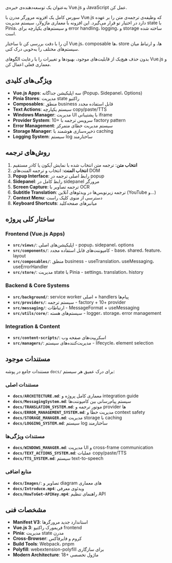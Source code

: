 به‌عنوان یک توسعه‌دهنده‌ی خبره‌ی Vue.js و JavaScript عمل کن.

سورس کامل یک افزونه مرورگر مدرن با Vue.js که وظیفه‌ی ترجمه‌ی متن را بر عهده دارد در اختیار تو قرار می‌گیرد. این افزونه با معماری ماژولار، سیستم مدیریت state با Pinia، و سیستم‌های یکپارچه برای error handling، logging، و storage ساخته شده است.

آن را با دقت بررسی کن تا ساختار Vue.js، composable ها، store ها، و ارتباط میان سیستم‌های مختلف را به‌خوبی درک کنی.

بدون حذف هیچ‌یک از قابلیت‌های موجود، بهبودها و تغییرات را با رعایت الگوهای Vue.js و معماری فعلی اعمال کن.

## ویژگی‌های کلیدی
- **Vue.js Apps**: سه اپلیکیشن جداگانه (Popup، Sidepanel، Options)
- **Pinia Stores**: مدیریت state راکتیو 
- **Composables**: منطق business قابل استفاده مجدد
- **Text Actions**: سیستم یکپارچه copy/paste/TTS
- **Windows Manager**: مدیریت UI با پشتیبانی iframe
- **Provider System**: 10+ سرویس ترجمه با factory pattern
- **Error Management**: سیستم مدیریت خطای متمرکز
- **Storage Manager**: ذخیره‌سازی هوشمند با caching
- **Logging System**: سیستم log ساختارمند

## روش‌های ترجمه
1. **انتخاب متن**: ترجمه متن انتخاب شده با نمایش آیکون یا کادر مستقیم
2. **انتخاب المنت**: انتخاب و ترجمه المنت‌های DOM 
3. **Popup Interface**: رابط اصلی ترجمه در popup
4. **Sidepanel**: رابط کامل در sidepanel مرورگر
5. **Screen Capture**: ترجمه تصاویر با OCR
6. **Subtitle Translation**: ترجمه زیرنویس‌ها در ویدئوهای آنلاین (YouTube و...)
7. **Context Menu**: دسترسی از منوی کلیک راست
8. **Keyboard Shortcuts**: میانبرهای صفحه‌کلید

## ساختار کلی پروژه

### Frontend (Vue.js Apps)
- **`src/views/`**: اپلیکیشن‌های اصلی - popup، sidepanel، options
- **`src/components/`**: کامپوننت‌های قابل استفاده مجدد - base، shared، feature، layout
- **`src/composables/`**: منطق business - useTranslation، useMessaging، useErrorHandler
- **`src/store/`**: مدیریت state با Pinia - settings، translation، history

### Backend & Core Systems
- **`src/background/`**: service worker اصلی + handlers پیام‌ها 
- **`src/providers/`**: سیستم ترجمه - factory + 10+ provider
- **`src/messaging/`**: ارتباطات - MessageFormat + useMessaging
- **`src/utils/core/`**: سیستم‌های هسته - logger، storage، error management

### Integration & Content
- **`src/content-scripts/`**: اسکریپت‌های صفحه وب
- **`src/managers/`**: مدیریت‌کننده‌های سیستم - lifecycle، element selection

## مستندات موجود
مستندات جامع در پوشه `docs/` برای درک عمیق هر سیستم:

### مستندات اصلی
- **`docs/ARCHITECTURE.md`**: معماری کامل پروژه و integration guide
- **`docs/MessagingSystem.md`**: سیستم پیام‌رسانی بین کامپوننت‌ها
- **`docs/TRANSLATION_SYSTEM.md`**: موتور ترجمه و provider ها
- **`docs/ERROR_MANAGEMENT_SYSTEM.md`**: مدیریت خطا و context safety
- **`docs/STORAGE_MANAGER.md`**: مدیریت storage با caching
- **`docs/LOGGING_SYSTEM.md`**: سیستم log ساختارمند

### مستندات ویژگی‌ها  
- **`docs/WINDOWS_MANAGER.md`**: مدیریت UI و cross-frame communication
- **`docs/TEXT_ACTIONS_SYSTEM.md`**: عملیات copy/paste/TTS
- **`docs/TTS_SYSTEM.md`**: سیستم text-to-speech

### منابع اضافی
- **`docs/Images/`**: تصاویر و diagram های معماری
- **`docs/Introduce.mp4`**: ویدئوی معرفی
- **`docs/HowToGet-APIKey.mp4`**: راهنمای تنظیم API

## مشخصات فنی
- **Manifest V3**: استاندارد جدید مرورگرها
- **Vue.js 3**: فریمورک راکتیو frontend
- **Pinia**: مدیریت state مدرن
- **Cross-Browser**: کروم و فایرفاکس
- **Build Tools**: Webpack، pnpm
- **Polyfill**: webextension-polyfill برای سازگاری
- **Modern Architecture**: 18+ ماژول تخصصی


